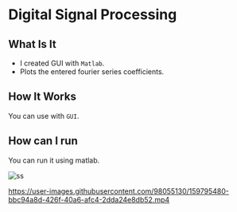 # Digital Signal Processing
## What Is It
* I created GUI with `Matlab`.
* Plots the entered fourier series coefficients.
## How It Works
You can use with `GUI`.
## How can I run
You can run it using matlab.


![ss](https://user-images.githubusercontent.com/98055130/159795468-8b93ee78-6ab9-4977-bd14-68c249c18480.png)




https://user-images.githubusercontent.com/98055130/159795480-bbc94a8d-426f-40a6-afc4-2dda24e8db52.mp4

